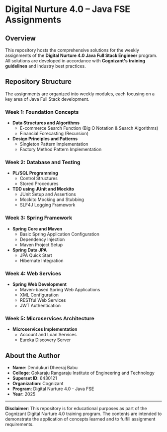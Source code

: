# Digital Nurture 4.0 – Java FSE Assignments

## Overview

This repository hosts the comprehensive solutions for the weekly assignments of the **Digital Nurture 4.0 Java Full Stack Engineer** program. All solutions are developed in accordance with **Cognizant's training guidelines** and industry best practices.

## Repository Structure

The assignments are organized into weekly modules, each focusing on a key area of Java Full Stack development.

### Week 1: Foundation Concepts

- **Data Structures and Algorithms**
  - E-commerce Search Function (Big O Notation & Search Algorithms)
  - Financial Forecasting (Recursion)
- **Design Principles and Patterns**
  - Singleton Pattern Implementation
  - Factory Method Pattern Implementation

### Week 2: Database and Testing

- **PL/SQL Programming**
  - Control Structures
  - Stored Procedures
- **TDD using JUnit and Mockito**
  - JUnit Setup and Assertions
  - Mockito Mocking and Stubbing
  - SLF4J Logging Framework

### Week 3: Spring Framework

- **Spring Core and Maven**
  - Basic Spring Application Configuration
  - Dependency Injection
  - Maven Project Setup
- **Spring Data JPA**
  - JPA Quick Start
  - Hibernate Integration

### Week 4: Web Services

- **Spring Web Development**
  - Maven-based Spring Web Applications
  - XML Configuration
  - RESTful Web Services
  - JWT Authentication

### Week 5: Microservices Architecture

- **Microservices Implementation**
  - Account and Loan Services
  - Eureka Discovery Server

## About the Author

- **Name**: Dendukuri Dheeraj Babu
- **College**: Gokaraju Rangaraju Institute of Engineering and Technology
- **Superset ID**: 6430121
- **Organization**: Cognizant
- **Program**: Digital Nurture 4.0 - Java FSE
- **Year**: 2025

---

**Disclaimer**: This repository is for educational purposes as part of the Cognizant Digital Nurture 4.0 training program. The contents are intended to demonstrate the application of concepts learned and to fulfill assignment requirements.
